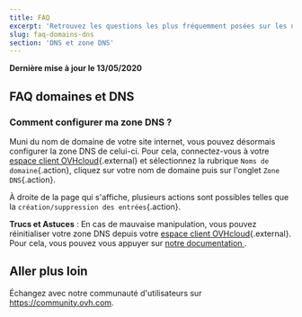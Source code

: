 ```yaml
---
title: FAQ
excerpt: 'Retrouvez les questions les plus fréquemment posées sur les noms de domaines et DNS'
slug: faq-domains-dns
section: 'DNS et zone DNS'
---
```


**Dernière mise à jour le 13/05/2020**

## FAQ domaines et DNS

### Comment configurer ma zone DNS ? 

Muni du nom de domaine de votre site internet, vous pouvez désormais configurer la zone DNS de celui-ci. Pour cela, connectez-vous à votre [espace client OVHcloud](https://www.ovh.com/auth/?action=gotomanager&from=https://www.ovh.com/fr/&ovhSubsidiary=fr){.external} et sélectionnez la rubrique `Noms de domaine`{.action}, cliquez sur votre nom de domaine puis sur l'onglet `Zone DNS`{.action}. 

À droite de la page qui s'affiche, plusieurs actions sont possibles telles que la `création/suppression des entrées`{.action}.

**Trucs et Astuces** : En cas de mauvaise manipulation, vous pouvez réinitialiser votre zone DNS depuis votre [espace client OVHcloud](https://www.ovh.com/auth/?action=gotomanager&from=https://www.ovh.com/fr/&ovhSubsidiary=fr){.external}. Pour cela, vous pouvez vous appuyer sur [notre documentation ](../editer-ma-zone-dns/).

## Aller plus loin

Échangez avec notre communauté d'utilisateurs sur <https://community.ovh.com>.